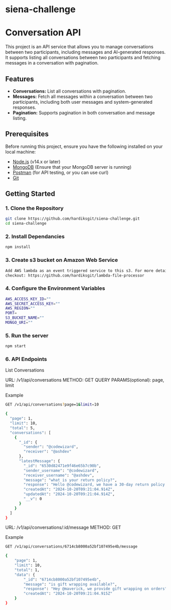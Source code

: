 # siena-challenge

# Conversation API

This project is an API service that allows you to manage conversations between two participants, including messages and AI-generated responses. It supports listing all conversations between two participants and fetching messages in a conversation with pagination.

## Features

- **Conversations:** List all conversations with pagination.
- **Messages:** Fetch all messages within a conversation between two participants, including both user messages and system-generated responses.
- **Pagination:** Supports pagination in both conversation and message listing.

## Prerequisites

Before running this project, ensure you have the following installed on your local machine:

- [Node.js](https://nodejs.org/) (v14.x or later)
- [MongoDB](https://www.mongodb.com/) (Ensure that your MongoDB server is running)
- [Postman](https://www.postman.com/) (for API testing, or you can use curl)
- [Git](https://git-scm.com/)

## Getting Started

### 1. Clone the Repository

```bash
git clone https://github.com/hardiksgit/siena-challenge.git
cd siena-challenge
```

### 2. Install Dependancies

```bash
npm install
```

### 3. Create s3 bucket on Amazon Web Service

```bash
Add AWS lambda as an event triggered service to this s3. For more details on lambda setup and code you can check other repo
checkout: https://github.com/hardiksgit/lambda-file-processor
```

### 4. Configure the Environment Variables

```bash
AWS_ACCESS_KEY_ID=""
AWS_SECRET_ACCESS_KEY=""
AWS_REGION=""
PORT=
S3_BUCKET_NAME=""
MONGO_URI=""
```

### 5. Run the server

```bash
npm start
```

### 6. API Endpoints

List Conversations

URL: /v1/api/conversations
METHOD: GET
QUERY PARAMS(optional): page, limit

Example

```bash
GET /v1/api/conversations?page=1&limit=10

{
  "page": 1,
  "limit": 10,
  "total": 5,
  "conversations": [
    {
      "_id": {
        "sender": "@codewizard",
        "receiver": "@ashdev"
      },
      "latestMessage": {
        "_id": "6530d82471e9f46e65b7c90b",
        "sender_username": "@codewizard",
        "receiver_username": "@ashdev",
        "message": "what is your return policy?",
        "response": "Hello @codewizard, we have a 30-day return policy...",
        "createdAt": "2024-10-20T09:21:04.914Z",
        "updatedAt": "2024-10-20T09:21:04.914Z",
        "__v": 0
      }
    }
  ]
}
```

URL: /v1/api/conversations/:id/message
METHOD: GET

Example

```bash
GET /v1/api/conversations/6714cb8000a52bf107495e4b/message

{
    "page": 1,
    "limit": 10,
    "total": 1,
    "data": {
        "_id": "6714cb8000a52bf107495e4b",
        "message": "is gift wrapping available?",
        "response": "Hey @maverick, we provide gift wrapping on orders",
        "createdAt": "2024-10-20T09:21:04.915Z"
    }
}
```
